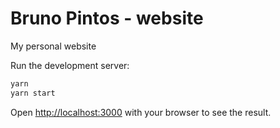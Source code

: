 # Bruno Pintos - website

My personal website

Run the development server:

```bash
yarn
yarn start
```

Open [http://localhost:3000](http://localhost:3000) with your browser to see the result.
